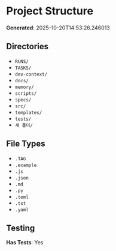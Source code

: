 # Project Structure

**Generated**: 2025-10-20T14:53:26.246013

## Directories

- `RUNS/`
- `TASKS/`
- `dev-context/`
- `docs/`
- `memory/`
- `scripts/`
- `specs/`
- `src/`
- `templates/`
- `tests/`
- `새 폴더/`

## File Types

- `.TAG`
- `.example`
- `.js`
- `.json`
- `.md`
- `.py`
- `.toml`
- `.txt`
- `.yaml`

## Testing

**Has Tests**: Yes
